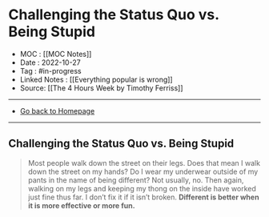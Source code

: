 # Challenging the Status Quo vs. Being Stupid
- MOC : [[MOC Notes]]
- Date : 2022-10-27
- Tag : #in-progress
- Linked Notes : [[Everything popular is wrong]]
- Source: [[The 4 Hours Week by Timothy Ferriss]]
-------------------
- [Go back to Homepage](https://misudashi.ga/)
-----

## Challenging the Status Quo vs. Being Stupid

> Most people walk down the street on their legs.
Does that mean I walk down the street on my hands?
Do I wear my underwear outside of my pants in the
name of being different? Not usually, no. Then again,
walking on my legs and keeping my thong on the
inside have worked just fine thus far. I don’t fix it if it
isn’t broken.
**Different is better when it is more effective or more
fun.**